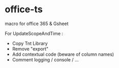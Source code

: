 # office-ts
macro for office 365 &amp; Gsheet


For UpdateScopeAndTime : 
- Copy Tnt Library
- Remove "export"
- Add contextual code (beware of column names)
- Comment logging / console / ...